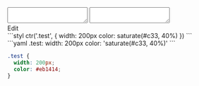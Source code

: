 <div data-size="100" class="code-cont" data-example="saturate">
    <div class="code">
        <div class="code-wrap">
            <textarea id="stylus"></textarea>
            <textarea id="css"></textarea>
            <div class="edit-code">
                <span>Edit</span>
            </div>
        </div>
    </div>
</div>


<div data-size="100" data-examples="stylus"></div>
```styl
ctr('.test', {
  width: 200px
  color: saturate(#c33, 40%)
})
```

<div data-size="100" data-examples="yaml"></div>
```yaml
.test:
  width: 200px
  color: 'saturate(#c33, 40%)'
```

```css
.test {
  width: 200px;
  color: #eb1414;
}
```
<div class="cf"></div>
